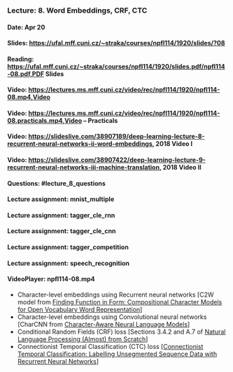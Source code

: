 ### Lecture: 8. Word Embeddings, CRF, CTC
#### Date: Apr 20
#### Slides: https://ufal.mff.cuni.cz/~straka/courses/npfl114/1920/slides/?08
#### Reading: https://ufal.mff.cuni.cz/~straka/courses/npfl114/1920/slides.pdf/npfl114-08.pdf,PDF Slides
#### Video: https://lectures.ms.mff.cuni.cz/video/rec/npfl114/1920/npfl114-08.mp4,Video
#### Video: https://lectures.ms.mff.cuni.cz/video/rec/npfl114/1920/npfl114-08.practicals.mp4,Video – Practicals
#### Video: https://slideslive.com/38907189/deep-learning-lecture-8-recurrent-neural-networks-ii-word-embeddings, 2018 Video I
#### Video: https://slideslive.com/38907422/deep-learning-lecture-9-recurrent-neural-networks-iii-machine-translation, 2018 Video II
#### Questions: #lecture_8_questions
#### Lecture assignment: mnist_multiple
#### Lecture assignment: tagger_cle_rnn
#### Lecture assignment: tagger_cle_cnn
#### Lecture assignment: tagger_competition
#### Lecture assignment: speech_recognition
#### VideoPlayer: npfl114-08.mp4

- Character-level embeddings using Recurrent neural networks [C2W model from [Finding Function in Form: Compositional Character Models for Open Vocabulary Word Representation](http://arxiv.org/abs/1508.02096)]
- Character-level embeddings using Convolutional neural networks [CharCNN from [Character-Aware Neural Language Models](https://arxiv.org/abs/1508.06615)]
- Conditional Random Fields (CRF) loss [Sections 3.4.2 and A.7 of [Natural Language Processing (Almost) from Scratch](http://www.jmlr.org/papers/volume12/collobert11a/collobert11a.pdf)]
- Connectionist Temporal Classification (CTC) loss [[Connectionist Temporal Classification: Labelling Unsegmented Sequence Data with Recurrent Neural Networks](https://www.cs.toronto.edu/~graves/icml_2006.pdf)]
